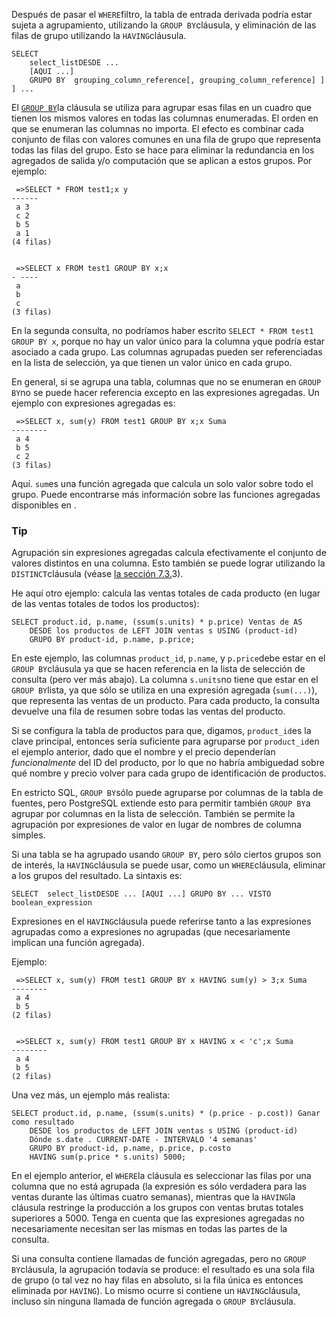 Después de pasar el  `WHERE`filtro, la tabla de entrada derivada podría estar sujeta a agrupamiento, utilizando la  `GROUP BY`cláusula, y eliminación de las filas de grupo utilizando la  `HAVING`cláusula.

```
SELECT 
    select_listDESDE ...
    [AQUI ...]
    GRUPO BY  grouping_column_reference[, grouping_column_reference] ] ] ...
```

El  [`GROUP BY`](https://www.postgresql.org/docs/current/sql-select.html#SQL-GROUPBY)la cláusula se utiliza para agrupar esas filas en un cuadro que tienen los mismos valores en todas las columnas enumeradas. El orden en que se  enumeran las columnas no importa. El efecto es combinar cada conjunto de filas con valores comunes en una fila de grupo que representa todas las filas del grupo. Esto se hace para eliminar la redundancia en los  agregados de salida y/o computación que se aplican a estos grupos. Por  ejemplo:

```
 =>SELECT * FROM test1;x y
------
 a 3
 c 2
 b 5
 a 1
(4 filas) 


 =>SELECT x FROM test1 GROUP BY x;x
- ----
 a
 b
 c
(3 filas)
```

En la segunda consulta, no podríamos haber escrito `SELECT * FROM test1 GROUP BY x`, porque no hay un valor único para la columna  `y`que podría estar asociado a cada grupo. Las columnas agrupadas pueden ser  referenciadas en la lista de selección, ya que tienen un valor único en  cada grupo.

En general, si se agrupa una tabla, columnas que no se enumeran en  `GROUP BY`no se puede hacer referencia excepto en las expresiones agregadas. Un ejemplo con expresiones agregadas es:

```
 =>SELECT x, sum(y) FROM test1 GROUP BY x;x Suma
--------
 a 4
 b 5
 c 2
(3 filas)
```

Aquí.  `sum`es una función agregada que calcula un solo valor sobre todo el grupo. Puede encontrarse más información sobre las funciones agregadas disponibles en .

### Tip

Agrupación sin expresiones agregadas calcula efectivamente el  conjunto de valores distintos en una columna. Esto también se puede  lograr utilizando la  `DISTINCT`cláusula (véase [la sección 7.3.](https://www.postgresql.org/docs/current/queries-select-lists.html#QUERIES-DISTINCT)3).

He aquí otro ejemplo: calcula las ventas totales de cada producto (en lugar de las ventas totales de todos los productos):

```
SELECT product.id, p.name, (ssum(s.units) * p.price) Ventas de AS
    DESDE los productos de LEFT JOIN ventas s USING (product-id)
    GRUPO BY product-id, p.name, p.price;
```

En este ejemplo, las columnas `product_id`, `p.name`, y  `p.price`debe estar en el  `GROUP BY`cláusula ya que se hacen referencia en la lista de selección de consulta (pero ver más abajo). La columna  `s.units`no tiene que estar en el  `GROUP BY`lista, ya que sólo se utiliza en una expresión agregada (`sum(...)`), que representa las ventas de un producto. Para cada producto, la  consulta devuelve una fila de resumen sobre todas las ventas del  producto.



Si se configura la tabla de productos para que, digamos,  `product_id`es la clave principal, entonces sería suficiente para agruparse por  `product_id`en el ejemplo anterior, dado que el nombre y el precio dependerían *funcionalmente* del ID del producto, por lo que no habría ambiguedad sobre qué nombre y precio volver para cada grupo de identificación de productos.

En estricto SQL,  `GROUP BY`sólo puede agruparse por columnas de la tabla de fuentes, pero PostgreSQL extiende esto para permitir también  `GROUP BY`a agrupar por columnas en la lista de selección. También se permite la  agrupación por expresiones de valor en lugar de nombres de columna  simples.



Si una tabla se ha agrupado usando `GROUP BY`, pero sólo ciertos grupos son de interés, la  `HAVING`cláusula se puede usar, como un  `WHERE`cláusula, eliminar a los grupos del resultado. La sintaxis es:

```
SELECT  select_listDESDE ... [AQUI ...] GRUPO BY ... VISTO boolean_expression
```

Expresiones en el  `HAVING`cláusula puede referirse tanto a las expresiones agrupadas como a expresiones no agrupadas (que necesariamente implican una función agregada).

Ejemplo:

```
 =>SELECT x, sum(y) FROM test1 GROUP BY x HAVING sum(y) > 3;x Suma
--------
 a 4
 b 5
(2 filas) 


 =>SELECT x, sum(y) FROM test1 GROUP BY x HAVING x < 'c';x Suma
--------
 a 4
 b 5
(2 filas)
```

Una vez más, un ejemplo más realista:

```
SELECT product.id, p.name, (ssum(s.units) * (p.price - p.cost)) Ganar como resultado
    DESDE los productos de LEFT JOIN ventas s USING (product-id)
    Dónde s.date . CURRENT-DATE - INTERVALO '4 semanas'
    GRUPO BY product-id, p.name, p.price, p.costo
    HAVING sum(p.price * s.units) 5000;
```

En el ejemplo anterior, el  `WHERE`la cláusula es seleccionar las filas por una columna que no está agrupada  (la expresión es sólo verdadera para las ventas durante las últimas  cuatro semanas), mientras que la  `HAVING`la cláusula restringe la producción a los grupos con ventas brutas totales superiores a 5000. Tenga en cuenta que las expresiones agregadas no  necesariamente necesitan ser las mismas en todas las partes de la  consulta.

Si una consulta contiene llamadas de función agregadas, pero no  `GROUP BY`cláusula, la agrupación todavía se produce: el resultado es una sola fila de  grupo (o tal vez no hay filas en absoluto, si la fila única es entonces  eliminada por `HAVING`). Lo mismo ocurre si contiene un  `HAVING`cláusula, incluso sin ninguna llamada de función agregada o  `GROUP BY`cláusula.